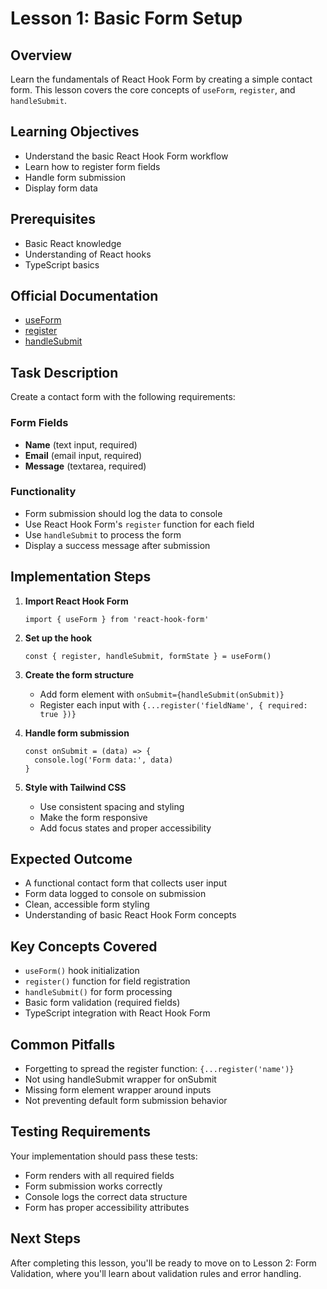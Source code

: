 # Lesson 1: Basic Form Setup

## Overview
Learn the fundamentals of React Hook Form by creating a simple contact form. This lesson covers the core concepts of `useForm`, `register`, and `handleSubmit`.

## Learning Objectives
- Understand the basic React Hook Form workflow
- Learn how to register form fields
- Handle form submission
- Display form data

## Prerequisites
- Basic React knowledge
- Understanding of React hooks
- TypeScript basics

## Official Documentation
- [useForm](https://react-hook-form.com/docs/useform)
- [register](https://react-hook-form.com/docs/useform/register)
- [handleSubmit](https://react-hook-form.com/docs/useform/handlesubmit)

## Task Description
Create a contact form with the following requirements:

### Form Fields
- **Name** (text input, required)
- **Email** (email input, required)
- **Message** (textarea, required)

### Functionality
- Form submission should log the data to console
- Use React Hook Form's `register` function for each field
- Use `handleSubmit` to process the form
- Display a success message after submission

## Implementation Steps

1. **Import React Hook Form**
   ```tsx
   import { useForm } from 'react-hook-form'
   ```

2. **Set up the hook**
   ```tsx
   const { register, handleSubmit, formState } = useForm()
   ```

3. **Create the form structure**
   - Add form element with `onSubmit={handleSubmit(onSubmit)}`
   - Register each input with `{...register('fieldName', { required: true })}`

4. **Handle form submission**
   ```tsx
   const onSubmit = (data) => {
     console.log('Form data:', data)
   }
   ```

5. **Style with Tailwind CSS**
   - Use consistent spacing and styling
   - Make the form responsive
   - Add focus states and proper accessibility

## Expected Outcome
- A functional contact form that collects user input
- Form data logged to console on submission
- Clean, accessible form styling
- Understanding of basic React Hook Form concepts

## Key Concepts Covered
- `useForm()` hook initialization
- `register()` function for field registration
- `handleSubmit()` for form processing
- Basic form validation (required fields)
- TypeScript integration with React Hook Form

## Common Pitfalls
- Forgetting to spread the register function: `{...register('name')}`
- Not using handleSubmit wrapper for onSubmit
- Missing form element wrapper around inputs
- Not preventing default form submission behavior

## Testing Requirements
Your implementation should pass these tests:
- Form renders with all required fields
- Form submission works correctly
- Console logs the correct data structure
- Form has proper accessibility attributes

## Next Steps
After completing this lesson, you'll be ready to move on to Lesson 2: Form Validation, where you'll learn about validation rules and error handling.